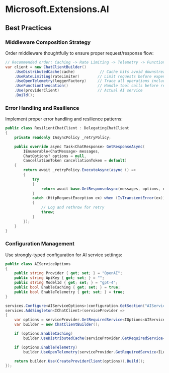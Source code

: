 # Microsoft.Extensions.AI
## Best Practices
### Middleware Composition Strategy

Order middleware thoughtfully to ensure proper request/response flow:

```csharp
// Recommended order: Caching -> Rate Limiting -> Telemetry -> Function Calling -> Provider
var client = new ChatClientBuilder()
    .UseDistributedCache(cache)           // Cache hits avoid downstream processing
    .UseRateLimiting(rateLimiter)        // Limit requests before expensive operations
    .UseOpenTelemetry(loggerFactory)     // Trace all operations including function calls
    .UseFunctionInvocation()             // Handle tool calls before reaching provider
    .Use(providerClient)                 // Actual AI service
    .Build();
```

### Error Handling and Resilience

Implement proper error handling and resilience patterns:

```csharp
public class ResilientChatClient : DelegatingChatClient
{
    private readonly IAsyncPolicy _retryPolicy;

    public override async Task<ChatResponse> GetResponseAsync(
        IEnumerable<ChatMessage> messages,
        ChatOptions? options = null,
        CancellationToken cancellationToken = default)
    {
        return await _retryPolicy.ExecuteAsync(async () =>
        {
            try
            {
                return await base.GetResponseAsync(messages, options, cancellationToken);
            }
            catch (HttpRequestException ex) when (IsTransientError(ex))
            {
                // Log and rethrow for retry
                throw;
            }
        });
    }
}
```

### Configuration Management

Use strongly-typed configuration for AI service settings:

```csharp
public class AIServiceOptions
{
    public string Provider { get; set; } = "OpenAI";
    public string ApiKey { get; set; } = "";
    public string ModelId { get; set; } = "gpt-4";
    public bool EnableCaching { get; set; } = true;
    public bool EnableTelemetry { get; set; } = true;
}

services.Configure<AIServiceOptions>(configuration.GetSection("AIService"));
services.AddSingleton<IChatClient>(serviceProvider =>
{
    var options = serviceProvider.GetRequiredService<IOptions<AIServiceOptions>>().Value;
    var builder = new ChatClientBuilder();

    if (options.EnableCaching)
        builder.UseDistributedCache(serviceProvider.GetRequiredService<IDistributedCache>());

    if (options.EnableTelemetry)
        builder.UseOpenTelemetry(serviceProvider.GetRequiredService<ILoggerFactory>());

    return builder.Use(CreateProviderClient(options)).Build();
});
```
